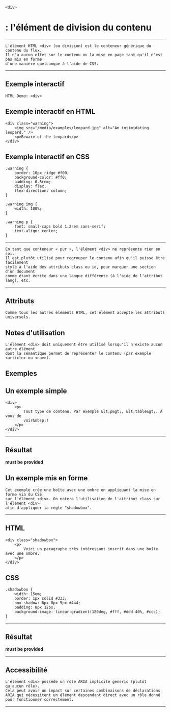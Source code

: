     <div> 
# **: l'élément de division du contenu**

---


    L'élément HTML <div> (ou division) est le conteneur générique du contenu du flux. 
    Il n'a aucun effet sur le contenu ou la mise en page tant qu'il n'est pas mis en forme 
    d'une manière quelconque à l'aide de CSS.

---


## **Exemple interactif**

    HTML Demo: <div>


## **Exemple interactif en HTML**

    <div class="warning">
        <img src="/media/examples/leopard.jpg" alt="An intimidating leopard." />
        <p>Beware of the leopard</p>
    </div>


## **Exemple interactif en CSS**
    .warning {
        border: 10px ridge #f00;
        background-color: #ff0;
        padding: 0.5rem;
        display: flex;
        flex-direction: column;
    }

    .warning img {
        width: 100%;
    }

    .warning p {
        font: small-caps bold 1.2rem sans-serif;
        text-align: center;
    }

---


    En tant que conteneur « pur », l'élément <div> ne représente rien en soi. 
    Il est plutôt utilisé pour regrouper le contenu afin qu'il puisse être facilement 
    stylé à l'aide des attributs class ou id, pour marquer une section d'un document 
    comme étant écrite dans une langue différente (à l'aide de l'attribut lang), etc.

---


## **Attributs**

    Comme tous les autres éléments HTML, cet élément accepte les attributs universels.


## **Notes d'utilisation**

    L'élément <div> doit uniquement être utilisé lorsqu'il n'existe aucun autre élément 
    dont la sémantique permet de représenter le contenu (par exemple <article> ou <nav>).


## **Exemples**

## Un exemple simple

    <div>
        <p>
            Tout type de contenu. Par exemple &lt;p&gt;, &lt;table&gt;. À vous de
            voir&nbsp;!
        </p>
    </div>

---

## Résultat

**must be provided**

## Un exemple mis en forme

    Cet exemple crée une boîte avec une ombre en appliquant la mise en forme via du CSS 
    sur l'élément <div>. On notera l'utilisation de l'attribut class sur l'élément <div> 
    afin d'appliquer la règle "shadowbox".

---


## HTML

    <div class="shadowbox">
        <p>
            Voici un paragraphe très intéressant inscrit dans une boîte avec une ombre.
        </p>
    </div>

## CSS

    .shadowbox {
        width: 15em;
        border: 1px solid #333;
        box-shadow: 8px 8px 5px #444;
        padding: 8px 12px;
        background-image: linear-gradient(180deg, #fff, #ddd 40%, #ccc);
    }

---


## Résultat

**must be provided**

---

## **Accessibilité**

    L'élément <div> possède un rôle ARIA implicite generic (plutôt qu'aucun rôle). 
    Cela peut avoir un impact sur certaines combinaisons de déclarations 
    ARIA qui nécessitent un élément descendant direct avec un rôle donné pour fonctionner correctement.

---